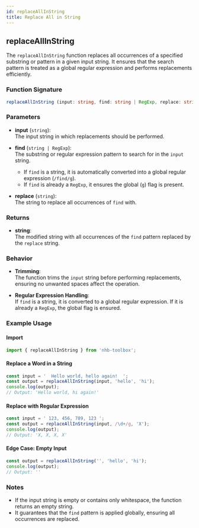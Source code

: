 ```yaml
---
id: replaceAllInString
title: Replace All in String
---
```


## replaceAllInString

The `replaceAllInString` function replaces all occurrences of a specified substring or pattern in a given input string. It ensures that the search pattern is treated as a global regular expression and performs replacements efficiently.

### Function Signature

```ts
replaceAllInString (input: string, find: string | RegExp, replace: string): string;
```

### Parameters

- **input** (`string`):  
  The input string in which replacements should be performed.

- **find** (`string | RegExp`):  
  The substring or regular expression pattern to search for in the `input` string.  
  - If `find` is a string, it is automatically converted into a global regular expression (`/find/g`).
  - If `find` is already a `RegExp`, it ensures the global (`g`) flag is present.

- **replace** (`string`):  
  The string to replace all occurrences of `find` with.

### Returns

- **string**:  
  The modified string with all occurrences of the `find` pattern replaced by the `replace` string.

### Behavior

- **Trimming**:  
  The function trims the `input` string before performing replacements, ensuring no unwanted spaces affect the operation.
  
- **Regular Expression Handling**:  
  If `find` is a string, it is converted to a global regular expression. If it is already a `RegExp`, the global flag is ensured.

### Example Usage

#### Import

```ts
import { replaceAllInString } from 'nhb-toolbox';
```

#### Replace a Word in a String

```ts
const input = '  Hello world, hello again!  ';
const output = replaceAllInString(input, 'hello', 'hi');
console.log(output); 
// Output: 'Hello world, hi again!'
```

#### Replace with Regular Expression

```ts
const input = ' 123, 456, 789, 123 ';
const output = replaceAllInString(input, /\d+/g, 'X');
console.log(output); 
// Output: 'X, X, X, X'
```

#### Edge Case: Empty Input

```ts
const output = replaceAllInString('', 'hello', 'hi');
console.log(output); 
// Output: ''
```

### Notes

- If the input string is empty or contains only whitespace, the function returns an empty string.
- It guarantees that the `find` pattern is applied globally, ensuring all occurrences are replaced.
